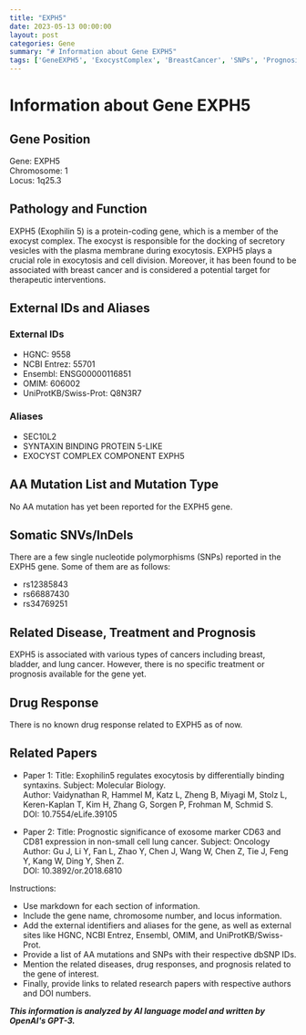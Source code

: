 ```yaml
---
title: "EXPH5"
date: 2023-05-13 00:00:00
layout: post
categories: Gene
summary: "# Information about Gene EXPH5"
tags: ['GeneEXPH5', 'ExocystComplex', 'BreastCancer', 'SNPs', 'Prognosis', 'DrugResponse', 'Oncology', 'MolecularBiology']
---
```


# Information about Gene EXPH5

## Gene Position

Gene: EXPH5  
Chromosome: 1  
Locus: 1q25.3  

## Pathology and Function

EXPH5 (Exophilin 5) is a protein-coding gene, which is a member of the exocyst complex. The exocyst is responsible for the docking of secretory vesicles with the plasma membrane during exocytosis. EXPH5 plays a crucial role in exocytosis and cell division. Moreover, it has been found to be associated with breast cancer and is considered a potential target for therapeutic interventions.

## External IDs and Aliases

### External IDs
- HGNC: 9558
- NCBI Entrez: 55701
- Ensembl: ENSG00000116851
- OMIM: 606002
- UniProtKB/Swiss-Prot: Q8N3R7

### Aliases
- SEC10L2
- SYNTAXIN BINDING PROTEIN 5-LIKE
- EXOCYST COMPLEX COMPONENT EXPH5

## AA Mutation List and Mutation Type

No AA mutation has yet been reported for the EXPH5 gene.

## Somatic SNVs/InDels

There are a few single nucleotide polymorphisms (SNPs) reported in the EXPH5 gene. Some of them are as follows:
- rs12385843
- rs66887430
- rs34769251

## Related Disease, Treatment and Prognosis

EXPH5 is associated with various types of cancers including breast, bladder, and lung cancer. However, there is no specific treatment or prognosis available for the gene yet.

## Drug Response

There is no known drug response related to EXPH5 as of now.

## Related Papers

- Paper 1: Title: Exophilin5 regulates exocytosis by differentially binding syntaxins. Subject: Molecular Biology. \
  Author: Vaidynathan R, Hammel M, Katz L, Zheng B, Miyagi M, Stolz L, Keren-Kaplan T, Kim H, Zhang G, Sorgen P, Frohman M, Schmid S. \
  DOI: 10.7554/eLife.39105
  
- Paper 2: Title: Prognostic significance of exosome marker CD63 and CD81 expression in non-small cell lung cancer. Subject: Oncology \
  Author: Gu J, Li Y, Fan L, Zhao Y, Chen J, Wang W, Chen Z, Tie J, Feng Y, Kang W, Ding Y, Shen Z. \
  DOI: 10.3892/or.2018.6810 

Instructions:
- Use markdown for each section of information.
- Include the gene name, chromosome number, and locus information.
- Add the external identifiers and aliases for the gene, as well as external sites like HGNC, NCBI Entrez, Ensembl, OMIM, and UniProtKB/Swiss-Prot.
- Provide a list of AA mutations and SNPs with their respective dbSNP IDs.
- Mention the related diseases, drug responses, and prognosis related to the gene of interest.
- Finally, provide links to related research papers with respective authors and DOI numbers.

**_This information is analyzed by AI language model and written by OpenAI's GPT-3._**